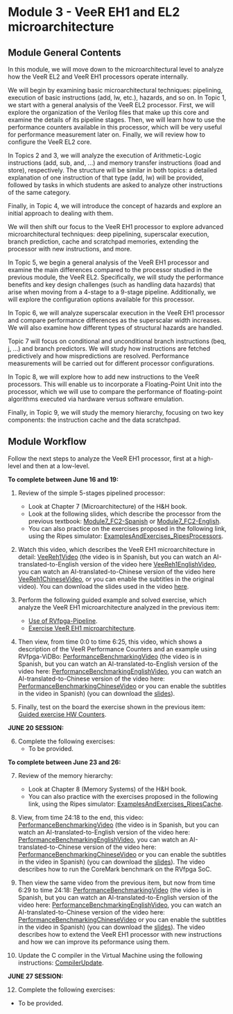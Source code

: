 # Module 3 - VeeR EH1 and EL2 microarchitecture

## Module General Contents
In this module, we will move down to the microarchitectural level to analyze how the VeeR EL2 and VeeR EH1 processors operate internally.

We will begin by examining basic microarchitectural techniques: pipelining, execution of basic instructions (add, lw, etc.), hazards, and so on. In Topic 1, we start with a general analysis of the VeeR EL2 processor. First, we will explore the organization of the Verilog files that make up this core and examine the details of its pipeline stages. Then, we will learn how to use the performance counters available in this processor, which will be very useful for performance measurement later on. Finally, we will review how to configure the VeeR EL2 core.

In Topics 2 and 3, we will analyze the execution of Arithmetic-Logic instructions (add, sub, and, ...) and memory transfer instructions (load and store), respectively. The structure will be similar in both topics: a detailed explanation of one instruction of that type (add, lw) will be provided, followed by tasks in which students are asked to analyze other instructions of the same category.

Finally, in Topic 4, we will introduce the concept of hazards and explore an initial approach to dealing with them.

We will then shift our focus to the VeeR EH1 processor to explore advanced microarchitectural techniques: deep pipelining, superscalar execution, branch prediction, cache and scratchpad memories, extending the processor with new instructions, and more.

In Topic 5, we begin a general analysis of the VeeR EH1 processor and examine the main differences compared to the processor studied in the previous module, the VeeR EL2. Specifically, we will study the performance benefits and key design challenges (such as handling data hazards) that arise when moving from a 4-stage to a 9-stage pipeline. Additionally, we will explore the configuration options available for this processor.

In Topic 6, we will analyze superscalar execution in the VeeR EH1 processor and compare performance differences as the superscalar width increases. We will also examine how different types of structural hazards are handled.

Topic 7 will focus on conditional and unconditional branch instructions (beq, j, ...) and branch predictors. We will study how instructions are fetched predictively and how mispredictions are resolved. Performance measurements will be carried out for different processor configurations.

In Topic 8, we will explore how to add new instructions to the VeeR processors. This will enable us to incorporate a Floating-Point Unit into the processor, which we will use to compare the performance of floating-point algorithms executed via hardware versus software emulation.

Finally, in Topic 9, we will study the memory hierarchy, focusing on two key components: the instruction cache and the data scratchpad.

## Module Workflow
Follow the next steps to analyze the VeeR EH1 processor, first at a high-level and then at a low-level.

**To complete between June 16 and 19:**

1. Review of the simple 5-stages pipelined processor:

   * Look at Chapter 7 (Microarchitecture) of the H&H book.
   * Look at the following slides, which describe the processor from the previous textbook: [Module7_FC2-Spanish](https://www.fdi.ucm.es/profesor/mendias/FC2/FC2tema7-imprimible.pdf) or [Module7_FC2-English](https://www.fdi.ucm.es/profesor/mendias/FC2/FC2module7.pdf).
   * You can also practice on the exercises proposed in the following link, using the Ripes simulator: [ExamplesAndExercises_RipesProcessors](https://github.com/artecs-group/RVfpga-sim-addons/tree/main/Computer_Fundamentals/RiscvProcessors).

2. Watch this video, which describes the VeeR EH1 microarchitecture in detail: [VeeReh1Video](https://youtu.be/xVnB6OM00cE?si=0HW333O-oPOXUDZG) (the video is in Spanish, but you can watch an AI-translated-to-English version of the video here [VeeReh1EnglishVideo](https://www.youtube.com/watch?v=Ow_0l47xqV4), you can watch an AI-translated-to-Chinese version of the video here [VeeReh1ChineseVideo](https://www.youtube.com/watch?v=2c4Iaswnz8w), or you can enable the subtitles in the original video). You can download the slides used in the video [here](https://drive.google.com/file/d/1rSlwCzcHD4F_S4YFLCFn3L0VNXH_sv7L/view?usp=drive_link).

3. Perform the following guided example and solved exercise, which analyze the VeeR EH1 microarchitecture analyzed in the previous item:
   * [Use of RVfpga-Pipeline](https://github.com/artecs-group/RVfpga-sim-addons/tree/main/Computer_Organization/Lab2/VeeR#rvfpga-pipeline).
   * [Exercise VeeR EH1 microarchitecture](https://github.com/artecs-group/RVfpga-sim-addons/tree/main/Computer_Organization/Lab2/VeeR#exercise-1).

4. Then view, from time 0:0 to time 6:25, this video, which shows a description of the VeeR Performance Counters and an example using RVfpga-ViDBo: [PerformanceBenchmarkingVideo](https://youtu.be/GqaDEW3W4X0?si=yf1rObPveS-RB-We&t=10) (the video is in Spanish, but you can watch an AI-translated-to-English version of the video here: [PerformanceBenchmarkingEnglishVideo](https://youtu.be/DXB7jl1iGq8?si=GODI7vlY9WCXIMny&t=10), you can watch an AI-translated-to-Chinese version of the video here: [PerformanceBenchmarkingChineseVideo](https://youtu.be/d5-0sNLW7wg?si=6P5wM8ruumOQuSnD&t=10) or you can enable the subtitles in the video in Spanish) (you can download the [slides](https://drive.google.com/file/d/146nEyUkGkXn85cS15EiUM7R0Bv1nKyoT/view?usp=sharing)).

5. Finally, test on the board the exercise shown in the previous item: [Guided exercise HW Counters](https://github.com/artecs-group/RVfpga-sim-addons/tree/main/Integrated_Systems_Architecture/Lab3#exercise-1).


**JUNE 20 SESSION:**

6. Complete the following exercises:
   * To be provided.

<!--
   * Evaluate the performance of the VeeR EH1 core for the following program, first using RVfpga-Pipeline and then running on the Nexys A7 board. Compare the results and explain the differences:
       - [Exercise-2](https://github.com/artecs-group/RVfpga-sim-addons/tree/main/Computer_Organization/Lab2/VeeR#exercise-3).
       - [Exercise-3](https://github.com/artecs-group/RVfpga-sim-addons/tree/main/Integrated_Systems_Architecture/Lab3#exercise-2).

   * Analyze the execution of basic instructions using RVfpga-Trace:
       - Analyze an add instruction: [Exercise-1](https://github.com/artecs-group/RVfpga-sim-addons/tree/main/Integrated_Systems_Architecture/Lab4#exercise-1).
       - Analyze a lw instruction (Lab 13 of RVfpga) and a beq instruction (Lab 16 of RVfpga).
-->

**To complete between June 23 and 26:**

7. Review of the memory hierarchy:

   * Look at Chapter 8 (Memory Systems) of the H&H book.
   * You can also practice with the exercises proposed in the following link, using the Ripes simulator: [ExamplesAndExercises_RipesCache](https://github.com/artecs-group/RVfpga-sim-addons/tree/main/Computer_Organization/Lab3).

8. View, from time 24:18 to the end, this video: [PerformanceBenchmarkingVideo](https://youtu.be/GqaDEW3W4X0?si=yf1rObPveS-RB-We&t=1458) (the video is in Spanish, but you can watch an AI-translated-to-English version of the video here: [PerformanceBenchmarkingEnglishVideo](https://youtu.be/DXB7jl1iGq8?si=GODI7vlY9WCXIMny&t=1458), you can watch an AI-translated-to-Chinese version of the video here: [PerformanceBenchmarkingChineseVideo](https://youtu.be/d5-0sNLW7wg?si=6P5wM8ruumOQuSnD&t=1458) or you can enable the subtitles in the video in Spanish) (you can download the [slides](https://drive.google.com/file/d/146nEyUkGkXn85cS15EiUM7R0Bv1nKyoT/view?usp=sharing)). The video describes how to run the CoreMark benchmark on the RVfpga SoC.

9. Then view the same video from the previous item, but now from time 6:29 to time 24:18: [PerformanceBenchmarkingVideo](https://youtu.be/GqaDEW3W4X0?si=yf1rObPveS-RB-We&t=388) (the video is in Spanish, but you can watch an AI-translated-to-English version of the video here: [PerformanceBenchmarkingEnglishVideo](https://youtu.be/DXB7jl1iGq8?si=GODI7vlY9WCXIMny&t=388), you can watch an AI-translated-to-Chinese version of the video here: [PerformanceBenchmarkingChineseVideo](https://youtu.be/d5-0sNLW7wg?si=6P5wM8ruumOQuSnD&t=388) or you can enable the subtitles in the video in Spanish) (you can download the [slides](https://drive.google.com/file/d/146nEyUkGkXn85cS15EiUM7R0Bv1nKyoT/view?usp=sharing)). The video describes how to extend the VeeR EH1 processor with new instructions and how we can improve its peformance using them.

10. Update the C compiler in the Virtual Machine using the following instructions: [CompilerUpdate](https://github.com/artecs-group/RVfpga-sim-addons/tree/main/Integrated_Systems_Architecture/Lab4#exercise-4).

**JUNE 27 SESSION:**

12. Complete the following exercises:
   * To be provided.

<!--
   * [Benchmarking and Memory System](https://github.com/artecs-group/RVfpga-sim-addons/tree/main/Integrated_Systems_Architecture/Lab6).

   * Add a new instruction from the bitmanip extension ([BitManip1](https://github.com/riscv/riscv-bitmanip), [BitManip2](https://five-embeddev.com/riscv-bitmanip/1.0.0/bitmanip.html)) to the VeeR EH1 core. You can follow the instructions explained in Lab 18 of RVfpga (you should add the instruction to the EH1 core, but some of the instructions for the EL2 core are more up-to-date).

   * Final project:
       - Integrate an FPU (Floating Point Unit) into the VeeR EH1 core, with support for addition, multiplication, and division.
       - Test the implementation using a real algorithm; for example, the Bisection method for finding the roots of a function.
       - Use Performance Counters to compare the emulation of floating-point operations versus their hardware implementation.
-->
